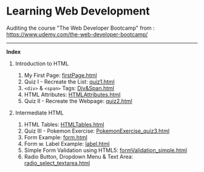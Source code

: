 # Learning Web Development
Auditing the course "The Web Developer Bootcamp" from : https://www.udemy.com/the-web-developer-bootcamp/

<hr/>

**Index**
1. Introduction to HTML
   1. My First Page: [firstPage.html](https://github.com/Ch-sriram/Learning-WebDev/blob/master/Introduction%20to%20HTML/firstPage.html)
   2. Quiz I - Recreate the List: [quiz1.html](https://github.com/Ch-sriram/Learning-WebDev/blob/master/Introduction%20to%20HTML/quiz1.html)
   3. <code>&lt;div&gt;</code> & <code>&lt;span&gt;</code> Tags: [Div&Span.html](https://github.com/Ch-sriram/Learning-WebDev/blob/master/Introduction%20to%20HTML/Div&Span.html)
   4. HTML Attributes: [HTMLAttributes.html](https://github.com/Ch-sriram/Learning-WebDev/blob/master/Introduction%20to%20HTML/HTMLAttributes.html)
   5. Quiz II - Recreate the Webpage: [quiz2.html](https://github.com/Ch-sriram/Learning-WebDev/blob/master/Introduction%20to%20HTML/quiz2.html)

2. Intermediate HTML
   1. HTML Tables: [HTMLTables.html](https://github.com/Ch-sriram/Learning-WebDev/blob/master/Intermediate%20HTML/HTMLTables.html)
   2. Quiz III - Pokemon Exercise: [PokemonExercise_quiz3.html](https://github.com/Ch-sriram/Learning-WebDev/blob/master/Intermediate%20HTML/PokemonExercise_quiz3.html)
   3. Form Example: [form.html](https://github.com/Ch-sriram/Learning-WebDev/blob/master/Intermediate%20HTML/form.html)
   4. Form w. Label Example: [label.html](https://github.com/Ch-sriram/Learning-WebDev/blob/master/Intermediate%20HTML/label.html)
   5. Simple Form Validation using HTML5: [formValidation_simple.html](https://github.com/Ch-sriram/Learning-WebDev/blob/master/Intermediate%20HTML/formValidation_simple.html)
   6. Radio Button, Dropdown Menu & Text Area: [radio_select_textarea.html](https://github.com/Ch-sriram/Learning-WebDev/blob/master/Intermediate%20HTML/radio_select_textarea.html)